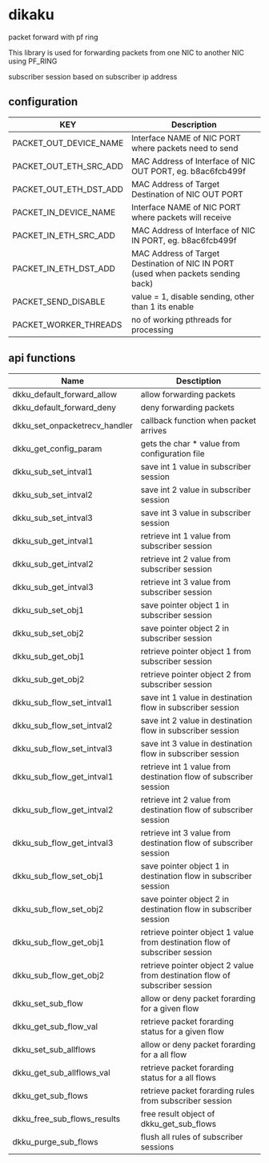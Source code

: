 # dikaku
packet forward with pf ring 

This library is used for forwarding packets from one NIC to another NIC using PF_RING

subscriber session based on subscriber ip address

configuration 
-------------
| KEY | Description |
| --- | --- |
| PACKET_OUT_DEVICE_NAME | Interface NAME of NIC PORT where packets need to send |
| PACKET_OUT_ETH_SRC_ADD | MAC Address of Interface of NIC OUT PORT, eg. b8ac6fcb499f |
| PACKET_OUT_ETH_DST_ADD | MAC Address of Target Destination of NIC OUT PORT |
| PACKET_IN_DEVICE_NAME  | Interface NAME of NIC PORT where packets will receive |
| PACKET_IN_ETH_SRC_ADD  | MAC Address of Interface of NIC IN PORT, eg. b8ac6fcb499f |
| PACKET_IN_ETH_DST_ADD  | MAC Address of Target Destination of NIC IN PORT (used when packets sending back) |
| PACKET_SEND_DISABLE    | value = 1, disable sending, other than 1 its enable | 
| PACKET_WORKER_THREADS  | no of working pthreads for processing |


api functions
---
| Name | Desctiption |
| --- | --- |
| dkku_default_forward_allow | allow forwarding packets |
| dkku_default_forward_deny | deny forwarding packets |
| dkku_set_onpacketrecv_handler | callback function when packet arrives |
| dkku_get_config_param | gets the char * value from configuration file |
| dkku_sub_set_intval1 | save int 1 value in subscriber session |
| dkku_sub_set_intval2 | save int 2 value in subscriber session |
| dkku_sub_set_intval3 | save int 3 value in subscriber session |
| dkku_sub_get_intval1 | retrieve int 1 value from subscriber session |
| dkku_sub_get_intval2 | retrieve int 2 value from subscriber session |
| dkku_sub_get_intval3 | retrieve int 3 value from subscriber session |
| dkku_sub_set_obj1 | save pointer object 1 in subscriber session |
| dkku_sub_set_obj2 | save pointer object 2 in subscriber session |
| dkku_sub_get_obj1 | retrieve pointer object 1 from subscriber session |
| dkku_sub_get_obj2 | retrieve pointer object 2 from subscriber session |
| dkku_sub_flow_set_intval1 | save int 1 value in destination flow in subscriber session |
| dkku_sub_flow_set_intval2 | save int 2 value in destination flow in subscriber session |
| dkku_sub_flow_set_intval3 | save int 3 value in destination flow in subscriber session |
| dkku_sub_flow_get_intval1 | retrieve int 1 value from destination flow of subscriber session |
| dkku_sub_flow_get_intval2 | retrieve int 2 value from destination flow of subscriber session |
| dkku_sub_flow_get_intval3 | retrieve int 3 value from destination flow of subscriber session |
| dkku_sub_flow_set_obj1 | save pointer object 1 in destination flow in subscriber session |
| dkku_sub_flow_set_obj2 | save pointer object 2 in destination flow in subscriber session |
| dkku_sub_flow_get_obj1 | retrieve pointer object 1 value from destination flow of subscriber session |
| dkku_sub_flow_get_obj2 | retrieve pointer object 2 value from destination flow of subscriber session |
| dkku_set_sub_flow | allow or deny packet forarding for a given flow |
| dkku_get_sub_flow_val | retrieve packet forarding status for a given flow |
| dkku_set_sub_allflows | allow or deny packet forarding for a all flow |
| dkku_get_sub_allflows_val | retrieve packet forarding status for a all flows |
| dkku_get_sub_flows | retrieve packet forarding rules from subscriber session |
| dkku_free_sub_flows_results | free result object of dkku_get_sub_flows |
| dkku_purge_sub_flows | flush all rules of subscriber sessions |






